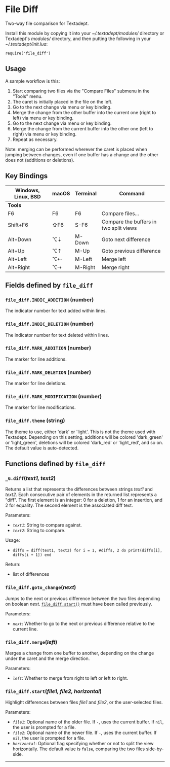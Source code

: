 # File Diff

Two-way file comparison for Textadept.

Install this module by copying it into your *~/.textadept/modules/* directory or Textadept's
*modules/* directory, and then putting the following in your *~/.textadept/init.lua*:

    require('file_diff')

## Usage

A sample workflow is this:

1. Start comparing two files via the "Compare Files" submenu in the "Tools" menu.
2. The caret is initially placed in the file on the left.
3. Go to the next change via menu or key binding.
4. Merge the change from the other buffer into the current one (right to left) via menu or
  key binding.
5. Go to the next change via menu or key binding.
6. Merge the change from the current buffer into the other one (left to right) via menu or
  key binding.
7. Repeat as necessary.

Note: merging can be performed wherever the caret is placed when jumping between changes,
even if one buffer has a change and the other does not (additions or deletions).

## Key Bindings

Windows, Linux, BSD | macOS | Terminal | Command
-|-|-|-
**Tools**| | |
F6 | F6 | F6 | Compare files...
Shift+F6 | ⇧F6 | S-F6 | Compare the buffers in two split views
Alt+Down | ⌥⇣ | M-Down | Goto next difference
Alt+Up | ⌥⇡ | M-Up | Goto previous difference
Alt+Left | ⌥⇠ | M-Left | Merge left
Alt+Right | ⌥⇢ | M-Right | Merge right


## Fields defined by `file_diff`

<a id="file_diff.INDIC_ADDITION"></a>
### `file_diff.INDIC_ADDITION` (number)

The indicator number for text added within lines.

<a id="file_diff.INDIC_DELETION"></a>
### `file_diff.INDIC_DELETION` (number)

The indicator number for text deleted within lines.

<a id="file_diff.MARK_ADDITION"></a>
### `file_diff.MARK_ADDITION` (number)

The marker for line additions.

<a id="file_diff.MARK_DELETION"></a>
### `file_diff.MARK_DELETION` (number)

The marker for line deletions.

<a id="file_diff.MARK_MODIFICATION"></a>
### `file_diff.MARK_MODIFICATION` (number)

The marker for line modifications.

<a id="file_diff.theme"></a>
### `file_diff.theme` (string)

The theme to use, either 'dark' or 'light'.
  This is not the theme used with Textadept. Depending on this setting, additions will be
  colored 'dark_green' or 'light_green', deletions will be colored 'dark_red' or 'light_red',
  and so on.
  The default value is auto-detected.


## Functions defined by `file_diff`

<a id="_G.diff"></a>
### `_G.diff`(*text1, text2*)

Returns a list that represents the differences between strings *text1* and *text2*.
Each consecutive pair of elements in the returned list represents a "diff". The first element
is an integer: 0 for a deletion, 1 for an insertion, and 2 for equality. The second element
is the associated diff text.

Parameters:

* *`text1`*: String to compare against.
* *`text2`*: String to compare.

Usage:

* `diffs = diff(text1, text2)
       for i = 1, #diffs, 2 do print(diffs[i], diffs[i + 1]) end`

Return:

* list of differences

<a id="file_diff.goto_change"></a>
### `file_diff.goto_change`(*next*)

Jumps to the next or previous difference between the two files depending on boolean *next*.
[`file_diff.start()`](#file_diff.start) must have been called previously.

Parameters:

* *`next`*: Whether to go to the next or previous difference relative to the current line.

<a id="file_diff.merge"></a>
### `file_diff.merge`(*left*)

Merges a change from one buffer to another, depending on the change under the caret and the
merge direction.

Parameters:

* *`left`*: Whether to merge from right to left or left to right.

<a id="file_diff.start"></a>
### `file_diff.start`(*file1, file2, horizontal*)

Highlight differences between files *file1* and *file2*, or the user-selected files.

Parameters:

* *`file1`*: Optional name of the older file. If `-`, uses the current buffer. If `nil`,
  the user is prompted for a file.
* *`file2`*: Optional name of the newer file. If `-`, uses the current buffer. If `nil`,
  the user is prompted for a file.
* *`horizontal`*: Optional flag specifying whether or not to split the view horizontally. The
  default value is `false`, comparing the two files side-by-side.


---
